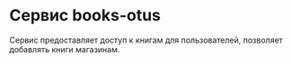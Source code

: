 # Сервис books-otus
Сервис предоставляет доступ к книгам для пользователей, позволяет  
добавлять книги магазинам.
